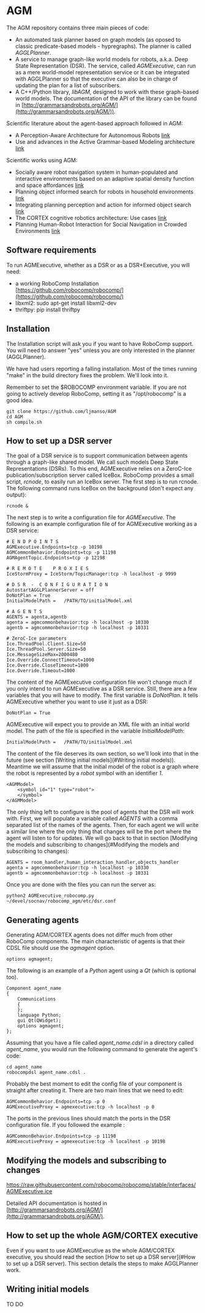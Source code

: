 # AGM
The AGM repository contains three main pieces of code:
- An automated task planner based on graph models (as oposed to classic predicate-based models - hypregraphs). The planner is called _AGGLPlanner_.
- A service to manage graph-like world models for robots, a.k.a. Deep State Representation (DSR). The service, called _AGMExecutive_, can run as a mere world-model representation service or it can be integrated with AGGLPlanner so that the executive can also be in charge of updating the plan for a list of subscribers.
- A C++/Python library, _libAGM_, designed to work with these graph-based world models. The documentation of the API of the library can be found in [http://grammarsandrobots.org/AGM/](http://grammarsandrobots.org/AGM/)).

Scientific literature about the agent-based approach followed in AGM:
- A Perception-Aware Architecture for Autonomous Robots [link](https://journals.sagepub.com/doi/full/10.5772/61742)
- Use and advances in the Active Grammar-based Modeling architecture [link](https://www.jopha.ua.es/article/view/10353)

Scientific works using AGM:
- Socially aware robot navigation system in human-populated and interactive environments based on an adaptive spatial density function and space affordances [link](https://www.sciencedirect.com/science/article/abs/pii/S0167865518303052)
- Planning object informed search for robots in household environments [link](https://ieeexplore.ieee.org/document/8374184)
- Integrating planning perception and action for informed object
search [link](https://link.springer.com/epdf/10.1007/s10339-017-0828-3?author_access_token=CVPOdUFdgRfqllS5r5rrz_e4RwlQNchNByi7wbcMAY6ZCO2AMOjuFaGGz3wUqPcFeLtCAWkh6N6MCgsFfVlic0YSAw0xeFlR4evhO1cPGH-U5nveL9xNv2pVUH9uOBS31hB4dNsc2MFlqm9asshY2w%3D%3D)
- The CORTEX cognitive robotics architecture: Use cases [link](https://www.sciencedirect.com/science/article/pii/S1389041717300347?via%3Dihub)
- Planning Human-Robot Interaction for Social Navigation in Crowded Environments [link](https://link.springer.com/chapter/10.1007/978-3-319-99885-5_14)

## Software requirements
To run AGMExecutive, whether as a DSR or as a DSR+Executive, you will need:
- a working RoboComp Installation [https://github.com/robocomp/robocomp/](https://github.com/robocomp/robocomp/)
- libxml2: sudo apt-get install libxml2-dev
- thriftpy: pip install thriftpy

## Installation
The Installation script will ask you if you want to have RoboComp support.
You will need to answer "yes" unless you are only interested in the planner (AGGLPlanner).

We have had users reporting a falling installation. Most of the times running "make" in the build directory fixes the problem. We'll look into it.

Remember to set the $ROBOCOMP environment variable. If you are not going to actively develop RoboComp, setting it as "/opt/robocomp" is a good idea.

~~~
git clone https://github.com/ljmanso/AGM
cd AGM
sh compile.sh
~~~



## How to set up a DSR server
The goal of a DSR service is to support communication between agents through a graph-like shared model. We call such models Deep State Representations (DSRs). To this end, AGMExecutive relies on a ZeroC-Ice publication/subscription server called IceBox. RoboComp provides a small script, _rcnode_, to easily run an IceBox server. The first step is to run rcnode. The following command runs IceBox on the background (don't expect any output):
~~~
rcnode &
~~~

The next step is to write a configuration file for _AGMExecutive_. The following is an example configuration file of for AGMExecutive working as a DSR service:
~~~
# E N D P O I N T S
AGMExecutive.Endpoints=tcp -p 10198
AGMCommonBehavior.Endpoints=tcp -p 11198
AGMAgentTopic.Endpoints=tcp -p 12198

# R E M O T E    P R O X I E S
IceStormProxy = IceStorm/TopicManager:tcp -h localhost -p 9999

# D S R  -  C O N F I G U R A T I O N
AutostartAGGLPlannerServer = off
DoNotPlan = True
InitialModelPath =   /PATH/TO/initialModel.xml

# A G E N T S
AGENTS = agenta,agentb
agenta = agmcommonbehavior:tcp -h localhost -p 10330
agentb = agmcommonbehavior:tcp -h localhost -p 10331

# ZeroC-Ice parameters
Ice.ThreadPool.Client.Size=50
Ice.ThreadPool.Server.Size=50
Ice.MessageSizeMax=2000480
Ice.Override.ConnectTimeout=1000
Ice.Override.CloseTimeout=1000
Ice.Override.Timeout=1000
~~~

The content of the AGMExecutive configuration file won't change much if you only intend to run AGMExecutive as a DSR service. Still, there are a few variables that you will have to modify. The first variable is _DoNotPlan_. It tells AGMExecutive whether you want to use it just as a DSR:

~~~
DoNotPlan = True
~~~

AGMExecutive will expect you to provide an XML file with an initial world model. The path of the file is specified in the variable _InitialModelPath_:
~~~
InitialModelPath =   /PATH/TO/initialModel.xml
~~~

The content of the file deserves its own section, so we'll look into that in the future (see section [Writing initial models](#Writing initial models)). Meantime we will assume that the initial model of the robot is a graph where the robot is represented by a _robot_ symbol with an identifier _1_.
~~~
<AGMModel>
    <symbol id="1" type="robot">
    </symbol>
</AGMModel>
~~~

The only thing left to configure is the pool of agents that the DSR will work with. First, we will populate a variable called _AGENTS_ with a comma separated list of the names of the agents. Then, for each agent we will write a similar line where the only thing that changes will be the port where the agent will listen to for updates. We will go back to that in section [Modifying the models and subscribing to changes](#Modifying the models and subscribing to changes):
~~~
AGENTS = room_handler,human_interaction_handler,objects_handler
agenta = agmcommonbehavior:tcp -h localhost -p 10330
agentb = agmcommonbehavior:tcp -h localhost -p 10331
~~~

Once you are done with the files you can run the server as:
~~~
python2 AGMExecutive_robocomp.py ~/devel/socnav/robocomp_agm/etc/dsr.conf 
~~~

## Generating agents
Generating AGM/CORTEX agents does not differ much from other RoboComp components. The main characteristic of agents is that their CDSL file should use the _agmagent_ option.
~~~
options agmagent;
~~~

The following is an example of a _Python_ agent using a _Qt_ (which is optional too).
~~~
Component agent_name
{
    Communications
    {
    };
    language Python;
    gui Qt(QWidget);
    options agmagent;
};
~~~

Assuming that you have a file called _agent\_name.cdsl_ in a directory called _agent_name_, you would run the following command to generate the agent's code:
~~~
cd agent_name
robocompdsl agent_name.cdsl .
~~~

Probably the best moment to edit the config file of your component is straight after creating it. There are two main lines that we need to edit:
~~~
AGMCommonBehavior.Endpoints=tcp -p 0
AGMExecutiveProxy = agmexecutive:tcp -h localhost -p 0
~~~
The ports in the previous lines should match the ports in the DSR configuration file. If you followed the example :
~~~
AGMCommonBehavior.Endpoints=tcp -p 11198
AGMExecutiveProxy = agmexecutive:tcp -h localhost -p 10198
~~~


## Modifying the models and subscribing to changes
https://raw.githubusercontent.com/robocomp/robocomp/stable/interfaces/AGMExecutive.ice

Detailed API documentation is hosted in [http://grammarsandrobots.org/AGM/](http://grammarsandrobots.org/AGM/).

## How to set up the whole AGM/CORTEX executive
Even if you want to use AGMExecutive as the whole AGM/CORTEX executive, you should read the section [How to set up a DSR server](#How to set up a DSR server). This section details the steps to make AGGLPlanner work.


## Writing initial models
TO DO
